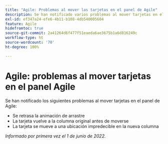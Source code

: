 ```yaml
---
title: "Agile: Problemas al mover las tarjetas en el panel de Agile"
description: Se han notificado varios problemas al mover tarjetas en el panel de Agile.
exl-id: ef347a24-efe6-4b11-b108-4db540005604
feature: Agile
hidefromtoc: true
source-git-commit: 2a41264d6f477f51eaeda6ae3675b1a6d816249c
workflow-type: ht
source-wordcount: '70'
ht-degree: 100%

---
```


# Agile: problemas al mover tarjetas en el panel Agile

Se han notificado los siguientes problemas al mover tarjetas en el panel de Agile:

* Se retrasa la animación de arrastre
* La tarjeta vuelve a la columna original antes de moverse
* La tarjeta se mueve a una ubicación impredecible en la nueva columna

_Informado por primera vez el 1 de junio de 2022._
